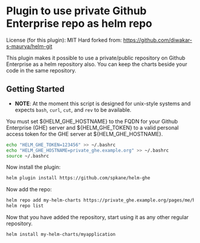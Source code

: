 # Plugin to use private Github Enterprise repo as helm repo

License (for this plugin): MIT
Hard forked from: https://github.com/diwakar-s-maurya/helm-git

This plugin makes it possible to use a private/public repository on Github Enterprise as a helm repository also. You can keep the charts beside your code in the same repository.

## Getting Started

* **NOTE**: At the moment this script is designed for unix-style systems and expects `bash`, `curl`, `cut`, and `rev` to be available.

You must set ${HELM_GHE_HOSTNAME} to the FQDN for your Github Enterprise (GHE) server and ${HELM_GHE_TOKEN} to a valid personal access token for the GHE server at ${HELM_GHE_HOSTNAME}.

```bash
echo "HELM_GHE_TOKEN=123456" >> ~/.bashrc
echo "HELM_GHE_HOSTNAME=private_ghe.example.org" >> ~/.bashrc
source ~/.bashrc
```

Now install the plugin:

```bash
helm plugin install https://github.com/spkane/helm-ghe
```

Now add the repo:

```bash
helm repo add my-helm-charts https://private_ghe.example.org/pages/me/helm-chart
helm repo list
```

Now that you have added the repository, start using it as any other regular repository.

```bash
helm install my-helm-charts/myapplication
```
